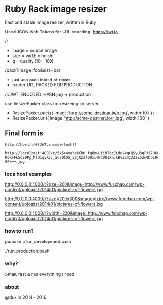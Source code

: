Ruby Rack image resizer
=====================

Fast and stable image resizer, written in Ruby

Used JSON Web Tokens for URL encoding. https://jwt.io

/r

* image = source image
* size  = width x height
* q     = quality (10 - 100)

/pack?image=foo&size=bar

* just use pack insted of resize
* render URL PACKED FOR PRODUCTION

/r/JWT_ENCODED_HASH.jpg => production

use ResizePacker class for resizeing on server

* ResizePacker.pack({ image:'http://some-destinat.io/n.jpg', width:100 })
* ResizePacker.url({ image:'http://some-destinat.io/n.jpg', width:100 })

## Final form is

```
http://host/r/#{JWT.encode(hash)}
```

```
http://localhost:4000/r/5x5g4maheKCb0_fqBmwLiihTgc8iduV4gCQSyU3gF9i7H6gPjDdrDjlNjUb9ybJRSwHNo2jQ9Z0aOrSn-KoRvFk5cS9Pp_MlOiqyXQJ_auS0hQS_22jO2af09xueWdDOIXnukBvZcvx322E52wUDbL9cwxAHiRzrpaTgG7EJ8iqI9zALF7_M0UfLDCFrtsKVRHLymPEQlQhqEzOnxQ-G4w==.jpg
```


### localhost examples

http://0.0.0.0:4000/r?size=200&image=http://www.funchap.com/wp-content/uploads/2014/01/pictures-of-flowers.jpg

http://0.0.0.0:4000/r?size=200x300&image=http://www.funchap.com/wp-content/uploads/2014/01/pictures-of-flowers.jpg

http://0.0.0.0:4000/r?width=200&image=http://www.funchap.com/wp-content/uploads/2014/01/pictures-of-flowers.jpg


### how to run?

puma or ./run_development.bash

./run_production.bash

### why?

Small, fast & has everything I need


### about

@dux in 2014 - 2016